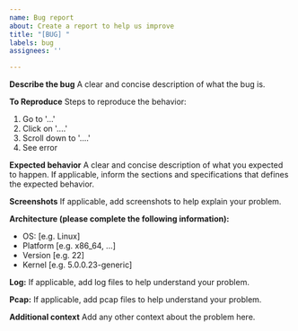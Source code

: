 ```yaml
---
name: Bug report
about: Create a report to help us improve
title: "[BUG] "
labels: bug
assignees: ''

---
```


**Describe the bug**
A clear and concise description of what the bug is.

**To Reproduce**
Steps to reproduce the behavior:
1. Go to '...'
2. Click on '....'
3. Scroll down to '....'
4. See error

**Expected behavior**
A clear and concise description of what you expected to happen. If applicable, inform the sections and specifications that defines the expected behavior.

**Screenshots**
If applicable, add screenshots to help explain your problem.

**Architecture (please complete the following information):**
 - OS: [e.g. Linux]
 - Platform [e.g. x86_64, ...]
 - Version [e.g. 22]
 - Kernel [e.g. 5.0.0.23-generic] 

**Log:**
If applicable, add log files to help understand your problem.

**Pcap:**
If applicable, add pcap files to help understand your problem.

**Additional context**
Add any other context about the problem here.
